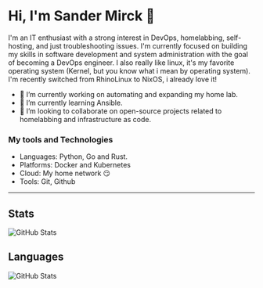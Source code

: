 # Hi, I'm Sander Mirck 👋

I'm an IT enthusiast with a strong interest in DevOps, homelabbing, self-hosting, and just troubleshooting issues. I'm currently focused on building my skills in software development and system administration with the goal of becoming a DevOps engineer. I also really like linux, it's my favorite operating system (Kernel, but you know what i mean by operating system). I'm recently switched from RhinoLinux to NixOS, i already love it! 


- 🔭 I’m currently working on automating and expanding my home lab. 
- 🌱 I’m currently learning Ansible.
- 👯 I’m looking to collaborate on open-source projects related to homelabbing and infrastructure as code.


### My tools and Technologies
- Languages: Python, Go and Rust.
- Platforms: Docker and Kubernetes
- Cloud: My home network 😏
- Tools: Git, Github

---
## Stats
![GitHub Stats](https://github-readme-stats.vercel.app/api?username=Sander-Mirck&theme=default&show_icons=true&hide_border=true&count_private=true)

## Languages
![GitHub Stats](https://github-readme-stats.vercel.app/api/top-langs/?username=Sander-Mirck&theme=default&show_icons=true&hide_border=true&layout=compact)
